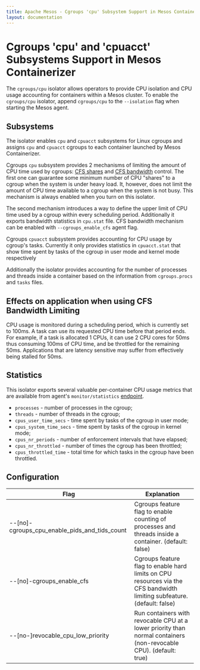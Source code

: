 ```yaml
---
title: Apache Mesos - Cgroups 'cpu' Subsystem Support in Mesos Containerizer
layout: documentation
---
```


# Cgroups 'cpu' and 'cpuacct' Subsystems Support in Mesos Containerizer

The `cgroups/cpu` isolator allows operators to provide CPU isolation
and CPU usage accounting for containers within a Mesos cluster. To
enable the `cgroups/cpu` isolator, append `cgroups/cpu` to the
`--isolation` flag when starting the Mesos agent.

## Subsystems

The isolator enables `cpu` and `cpuacct` subsystems for Linux cgroups
and assigns `cpu` and `cpuacct` cgroups to each container launched by
Mesos Containerizer.

Cgroups `cpu` subsystem provides 2 mechanisms of limiting the amount
of CPU time used by cgroups: [CFS shares](https://github.com/torvalds/linux/blob/master/Documentation/scheduler/sched-design-CFS.txt)
and [CFS bandwidth](https://github.com/torvalds/linux/blob/master/Documentation/scheduler/sched-bwc.txt)
control. The first one can guarantee some minimum number of CPU
"shares" to a cgroup when the system is under heavy load. It, however,
does not limit the amount of CPU time available to a cgroup when the
system is not busy. This mechanism is always enabled when you turn on
this isolator.

The second mechanism introduces a way to define the upper limit of CPU
time used by a cgroup within every scheduling period. Additionally it
exports bandwidth statistics in `cpu.stat` file. CFS bandwidth
mechanism can be enabled with `--cgroups_enable_cfs` agent flag.

Cgroups `cpuacct` subsystem provides accounting for CPU usage by
cgroup's tasks. Currently it only provides statistics in
`cpuacct.stat` that show time spent by tasks of the cgroup in user
mode and kernel mode respectively

Additionally the isolator provides accounting for the number of
processes and threads inside a container based on the information from
`cgroups.procs` and `tasks` files.

## Effects on application when using CFS Bandwidth Limiting

CPU usage is monitored during a scheduling period, which is currently
set to 100ms. A task can use its requested CPU time before that period
ends. For example, if a task is allocated 1 CPUs, it can use 2 CPU
cores for 50ms thus consuming 100ms of CPU time, and be throttled for
the remaining 50ms. Applications that are latency sensitive may suffer
from effectively being stalled for 50ms.

## Statistics

This isolator exports several valuable per-container CPU usage metrics
that are available from agent's `monitor/statistics`
[endpoint](../endpoints/slave/monitor/statistics.md).

  * `processes` - number of processes in the cgroup;
  * `threads` - number of threads in the cgroup;
  * `cpus_user_time_secs` - time spent by tasks of the cgroup in user
    mode;
  * `cpus_system_time_secs` - time spent by tasks of the cgroup in
    kernel mode;
  * `cpus_nr_periods` - number of enforcement intervals that have
    elapsed;
  * `cpus_nr_throttled` - number of times the cgroup has been
    throttled;
  * `cpus_throttled_time` - total time for which tasks in the cgroup
    have been throttled.

## Configuration

<table class="table table-striped">
  <thead>
    <tr>
      <th>Flag</th>
      <th>Explanation</th>
    </tr>
  </thead>
  <tr>
    <td>
      --[no]-cgroups_cpu_enable_pids_and_tids_count
    </td>
    <td>
Cgroups feature flag to enable counting of processes and threads
inside a container. (default: false)
  </td>
  </tr>
  <tr>
    <td>
      --[no]-cgroups_enable_cfs
    </td>
    <td>
Cgroups feature flag to enable hard limits on CPU resources via the
CFS bandwidth limiting subfeature. (default: false)
    </td>
  </tr>
  <tr>
    <td>
      --[no-]revocable_cpu_low_priority
    </td>
    <td>
Run containers with revocable CPU at a lower priority than normal
containers (non-revocable CPU). (default: true)
    </td>
  </tr>
</table>

